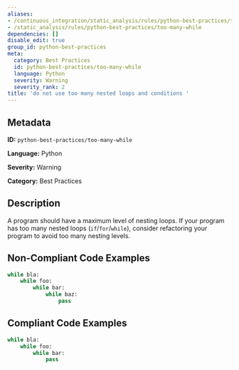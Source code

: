 ```yaml
---
aliases:
- /continuous_integration/static_analysis/rules/python-best-practices/too-many-while
- /static_analysis/rules/python-best-practices/too-many-while
dependencies: []
disable_edit: true
group_id: python-best-practices
meta:
  category: Best Practices
  id: python-best-practices/too-many-while
  language: Python
  severity: Warning
  severity_rank: 2
title: 'do not use too many nested loops and conditions '
---
```

<!--  SOURCED FROM https://github.com/DataDog/datadog-static-analyzer-rule-docs -->


## Metadata
**ID:** `python-best-practices/too-many-while`

**Language:** Python

**Severity:** Warning

**Category:** Best Practices

## Description
A program should have a maximum level of nesting loops. If your program has too many nested loops (`if`/`for`/`while`), consider refactoring your program to avoid too many nesting levels.

## Non-Compliant Code Examples
```python
while bla:
    while foo:
        while bar:
            while baz:
                pass

```

## Compliant Code Examples
```python
while bla:
    while foo:
        while bar:
            pass

```
